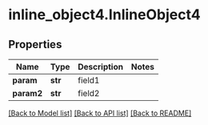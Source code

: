 # inline_object4.InlineObject4

## Properties
Name | Type | Description | Notes
------------ | ------------- | ------------- | -------------
**param** | **str** | field1 | 
**param2** | **str** | field2 | 

[[Back to Model list]](../README.md#documentation-for-models) [[Back to API list]](../README.md#documentation-for-api-endpoints) [[Back to README]](../README.md)



